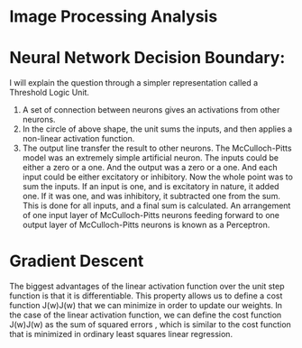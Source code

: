 # Image Processing Analysis

# Neural Network Decision Boundary:
I will explain the question through a simpler representation called a Threshold Logic Unit.
1. A set of connection between neurons gives an activations from other neurons.
2. In the circle of above shape, the unit sums the inputs, and then applies a non-linear activation function.
3. The output line transfer the result to other neurons. The McCulloch-Pitts model was an extremely simple artificial neuron. The inputs could be either a zero or a one. And the output was a zero or a one. And each input could be either excitatory or inhibitory. Now the whole point was to sum the inputs. If an input is one, and is excitatory in nature, it added one. If it was one, and was inhibitory, it subtracted one from the sum. This is done for all inputs, and a final sum is calculated. An arrangement of one input layer of McCulloch-Pitts neurons feeding forward to one output layer of McCulloch-Pitts neurons is known as a Perceptron.

# Gradient Descent
The biggest advantages of the linear activation function over the unit step function is that it is differentiable.
This property allows us to define a cost function J(w)J(w) that we can minimize in order to update our weights.
In the case of the linear activation function, we can define the cost function J(w)J(w) as the sum of squared errors , which is similar to the cost function that is minimized in ordinary least squares linear regression.
